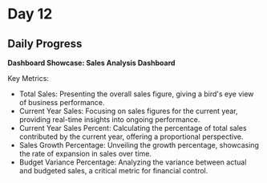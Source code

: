 # Day 12

## Daily Progress

**Dashboard Showcase: Sales Analysis Dashboard**

Key Metrics:
- Total Sales: Presenting the overall sales figure, giving a bird's eye view of business performance.
- Current Year Sales: Focusing on sales figures for the current year, providing real-time insights into ongoing performance.
- Current Year Sales Percent: Calculating the percentage of total sales contributed by the current year, offering a proportional perspective.
- Sales Growth Percentage: Unveiling the growth percentage, showcasing the rate of expansion in sales over time.
- Budget Variance Percentage: Analyzing the variance between actual and budgeted sales, a critical metric for financial control.
